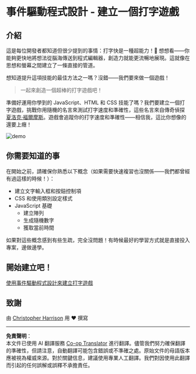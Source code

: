<!--
CO_OP_TRANSLATOR_METADATA:
{
  "original_hash": "5adea7059676fcdb1b546ccd54c956c2",
  "translation_date": "2025-10-22T22:51:23+00:00",
  "source_file": "4-typing-game/README.md",
  "language_code": "mo"
}
-->
# 事件驅動程式設計 - 建立一個打字遊戲

## 介紹

這是每位開發者都知道但很少提到的事情：打字快是一種超能力！🚀 想想看——你能夠更快地將想法從腦海傳送到程式編輯器，創造力就能更流暢地展現。這就像在思想和螢幕之間建立了一條直接的管道。

想知道提升這項技能的最佳方法之一嗎？沒錯——我們要來做一個遊戲！

> 一起來創造一個超棒的打字遊戲吧！

準備好運用你學到的 JavaScript、HTML 和 CSS 技能了嗎？我們要建立一個打字遊戲，挑戰你用隨機的名言來測試打字速度和準確性，這些名言來自傳奇偵探 [夏洛克·福爾摩斯](https://en.wikipedia.org/wiki/Sherlock_Holmes)。遊戲會追蹤你的打字速度和準確性——相信我，這比你想像的還要上癮！

![demo](../../../4-typing-game/images/demo.gif)

## 你需要知道的事

在開始之前，請確保你熟悉以下概念（如果需要快速複習也沒關係——我們都曾經有過這樣的時候！）：

- 建立文字輸入框和按鈕控制項
- CSS 和使用類別設定樣式  
- JavaScript 基礎
  - 建立陣列
  - 生成隨機數字
  - 獲取當前時間

如果對這些概念感到有些生疏，完全沒問題！有時候最好的學習方式就是直接投入專案，邊做邊學。

## 開始建立吧！

[使用事件驅動程式設計來建立打字遊戲](./typing-game/README.md)

## 致謝

由 [Christopher Harrison](http://www.twitter.com/geektrainer) 用 ♥️ 撰寫

---

**免責聲明**：  
本文件已使用 AI 翻譯服務 [Co-op Translator](https://github.com/Azure/co-op-translator) 進行翻譯。儘管我們努力確保翻譯的準確性，但請注意，自動翻譯可能包含錯誤或不準確之處。原始文件的母語版本應被視為權威來源。對於關鍵信息，建議使用專業人工翻譯。我們對因使用此翻譯而引起的任何誤解或誤釋不承擔責任。